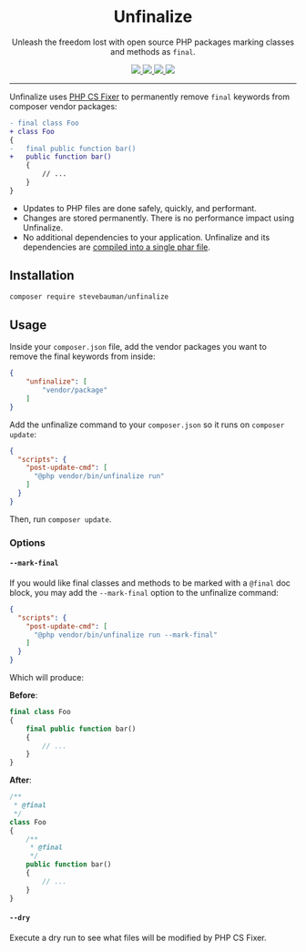 <h1 align="center">Unfinalize</h1>

<p align="center">
Unleash the freedom lost with open source PHP packages marking classes and methods as <code>final</code>.
</p>

<p align="center">
<a href="https://github.com/stevebauman/unfinalize/actions" target="_blank">
<img src="https://img.shields.io/github/actions/workflow/status/stevebauman/unfinalize/run-tests.yml?branch=master&style=flat-square"/>
</a>

<a href="https://packagist.org/packages/stevebauman/unfinalize" target="_blank">
<img src="https://img.shields.io/packagist/v/stevebauman/unfinalize.svg?style=flat-square"/>
</a>

<a href="https://packagist.org/packages/stevebauman/unfinalize" target="_blank">
<img src="https://img.shields.io/packagist/dt/stevebauman/unfinalize.svg?style=flat-square"/>
</a>

<a href="https://packagist.org/packages/stevebauman/unfinalize" target="_blank">
<img src="https://img.shields.io/packagist/l/stevebauman/unfinalize.svg?style=flat-square"/>
</a>

---

Unfinalize uses [PHP CS Fixer](https://github.com/PHP-CS-Fixer/PHP-CS-Fixer) to permanently remove `final` keywords from composer vendor packages:

```diff
- final class Foo
+ class Foo
{
-   final public function bar()
+   public function bar()
    {
        // ...
    }
}
```

- Updates to PHP files are done safely, quickly, and performant.
- Changes are stored permanently. There is no performance impact using Unfinalize.
- No additional dependencies to your application. Unfinalize and its dependencies are [compiled into a single phar file](https://github.com/stevebauman/unfinalize/blob/master/builds).

## Installation

```bash
composer require stevebauman/unfinalize
```

## Usage

Inside your `composer.json` file, add the vendor packages you want to remove the final keywords from inside:

```json
{
    "unfinalize": [
        "vendor/package"
    ]
}
```

Add the unfinalize command to your `composer.json` so it runs on `composer update`:

```json
{
  "scripts": {
    "post-update-cmd": [
      "@php vendor/bin/unfinalize run"
    ]
  }
}
```

Then, run `composer update`.

### Options

#### `--mark-final`

If you would like final classes and methods to be marked with a `@final` doc block, you may add the `--mark-final` option to the unfinalize command:

```json
{
  "scripts": {
    "post-update-cmd": [
      "@php vendor/bin/unfinalize run --mark-final"
    ]
  }
}
```

Which will produce:

**Before**:

```php
final class Foo
{
    final public function bar()
    {
        // ...
    }
}
```

**After**:

```php
/**
 * @final
 */
class Foo
{
    /**
     * @final
     */
    public function bar()
    {
        // ...
    }
}
```

#### `--dry`

Execute a dry run to see what files will be modified by PHP CS Fixer.
